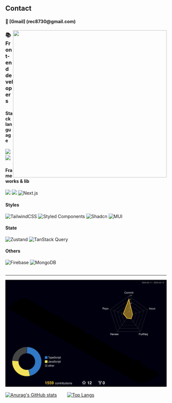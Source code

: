 <!-- <img src="https://user-images.githubusercontent.com/88140865/201810691-552ec0aa-5d46-4f68-8021-a085b5b840ba.jpeg" width="150px"/> -->
<h2>Contact</h3>
  <h4 align="left">📧 [Gmail] (rec8730@gmail.com)</h4>
  
   
  <img align="right" src="https://media0.giphy.com/media/qgQUggAC3Pfv687qPC/giphy.gif?cid=ecf05e47ndg1apykd3sdjo9g5istt9et9mbkfebpz61na2ts&rid=giphy.gif&ct=g" width="480" height="460" frameBorder="0" class="giphy-embed" allowFullScreen />
  <h3 align="left">📚 Front-end developers </h3>  
<div>
  <h4>Stack language</h4>
  <img src="https://img.shields.io/badge/Javascript-black?style=for-the-badge&logo=javascript&logoColor=yellow">
  <img src="https://img.shields.io/badge/TypeScript-black?style=for-the-badge&logo=TypeScript&logoColor">
</div>
<div>
  <h4>Frameworks & lib</h4>
  <img src="https://img.shields.io/badge/React-black?style=for-the-badge&logo=React&logoColor=#blue">
  <img src="https://img.shields.io/badge/Reactnative-black?style=for-the-badge&logo=React&logoColor=#blue">
  <img src="https://img.shields.io/badge/Next.js-black?style=for-the-badge&logo=next.js&logoColor=white" alt="Next.js">
</div>
<div>
  <h4>Styles</h4>
  <img src="https://img.shields.io/badge/TailwindCSS-38B2AC?style=for-the-badge&logo=tailwindcss&logoColor=white" alt="TailwindCSS">
  <img src="https://img.shields.io/badge/Styled--Components-DB7093?style=for-the-badge&logo=styled-components&logoColor=white" alt="Styled Components">
  <img src="https://img.shields.io/badge/Shadcn-black?style=for-the-badge&logoColor=white" alt="Shadcn">
  <img src="https://img.shields.io/badge/MUI-007FFF?style=for-the-badge&logo=material-ui&logoColor=white" alt="MUI">
</div>
<div>
  <h4>State</h4>
  <img src="https://img.shields.io/badge/Zustand-black?style=for-the-badge&logo=zustand&logoColor=white" alt="Zustand">
  <img src="https://img.shields.io/badge/TanStack%20Query-black?style=for-the-badge&logo=tanstack&logoColor=white" alt="TanStack Query">
</div>
<div>
  <h4>Others</h4>
  <img src="https://img.shields.io/badge/Firebase-ffca28?style=for-the-badge&logo=firebase&logoColor=black" alt="Firebase">
  <img src="https://img.shields.io/badge/MongoDB-4EA94B?style=for-the-badge&logo=mongodb&logoColor=white" alt="MongoDB">
</div>

  <br />
  <hr />
  
   ![](./profile-3d-contrib/profile-night-rainbow.svg)
   
   [![Anurag's GitHub stats](https://github-readme-stats.vercel.app/api?username=jihoon8730)](https://github.com/jihoon8730/github-readme-stats)  
   [![Top Langs](https://github-readme-stats.vercel.app/api/top-langs/?username=jihoon8730)](https://github.com/jihoon8730/github-readme-stats)
   
   
  



